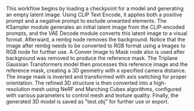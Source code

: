 This workflow begins by loading a checkpoint for a model and generating an empty latent image. Using CLIP Text Encode, it applies both a positive prompt and a negative prompt to exclude unwanted elements. The KSampler module generates an initial latent image from the CLIP-encoded prompts, and the VAE Decode module converts this latent image to a visual format. Afterward, a rembg node removes the background. Notice that the image after rembg needs to be converted to RGB format using a Images to RGB node for further use. A Conver Image to Mask node also is used after background was removed to produce the reference mask. The Triplane Gaussian Transformers model then processes this reference image and the reference mask, creating a 3D geometry with a specified camera distance. The image mask is inverted and transformed with axis switching for proper orientation. The refined 3D structure is then converted into a high-resolution mesh using NeRF and Marching Cubes algorithms, configured with various parameters to control mesh and texture quality. Finally, the generated 3D model is saved as "test.obj" for further use or export.